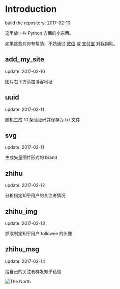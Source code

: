 # Introduction
build the repository: 2017-02-10

这里放一些 Python 方面的小东西。

如果这些对你有帮助，不妨通过 [微信](http://ol5pvu2w5.bkt.clouddn.com/wechat.JPG) 或 [支付宝](http://ol5pvu2w5.bkt.clouddn.com/Alipay.JPG) 对我捐助。


## add_my_site
update: 2017-02-10

图片右下方添加博客地址



## uuid
update: 2017-02-11

随机生成 10 条验证码并保存为 txt 文件



## svg
update: 2017-02-11

生成矢量图片形式的 brand



## zhihu
update: 2017-02-12

分析指定知乎用户的关注者情况



## zhihu_img

update: 2017-02-13

抓取制定知乎用户 followee 的头像



## zhihu_msg

update: 2017-02-14

给自己的关注者群发知乎私信



![The North](https://cl.ly/3E2J413r2s1T/idea1.svg)